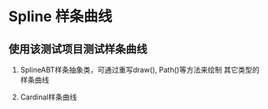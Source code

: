 # Spline 样条曲线

## 使用该测试项目测试样条曲线

1. SplineABT样条抽象类，可通过重写draw(), Path()等方法来绘制
    其它类型的样条曲线

2. Cardinal样条曲线
